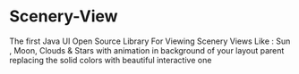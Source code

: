 # Scenery-View
The first Java UI Open Source Library For Viewing Scenery Views Like : Sun , Moon, Clouds &amp; Stars with animation in background of your layout parent replacing the solid colors with beautiful interactive one
